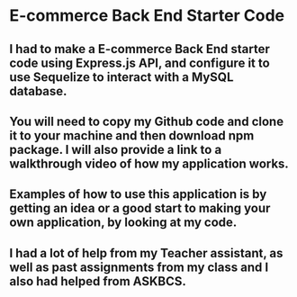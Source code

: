 # E-commerce Back End Starter Code

## I had to make a E-commerce Back End starter code using Express.js API, and configure it to use Sequelize to interact with a MySQL database. 

## You will need to copy my Github code and clone it to your machine and then download npm package. I will also provide a link to a walkthrough video of how my application works.

## Examples of how to use this application is by getting an idea or a good start to making your own application, by looking at my code.


## I had a lot of help from my Teacher assistant, as well as past assignments from my class and I also had helped from ASKBCS.

